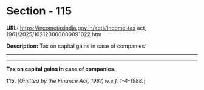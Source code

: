 # Section - 115

**URL:** https://incometaxindia.gov.in/acts/income-tax act, 1961/2025/102120000000091022.htm

**Description:** Tax on capital gains in case of companies

---

****

**Tax on capital gains in case of companies.**

**115.** [_Omitted by the Finance Act, 1987, w.e.f. 1-4-1988._]